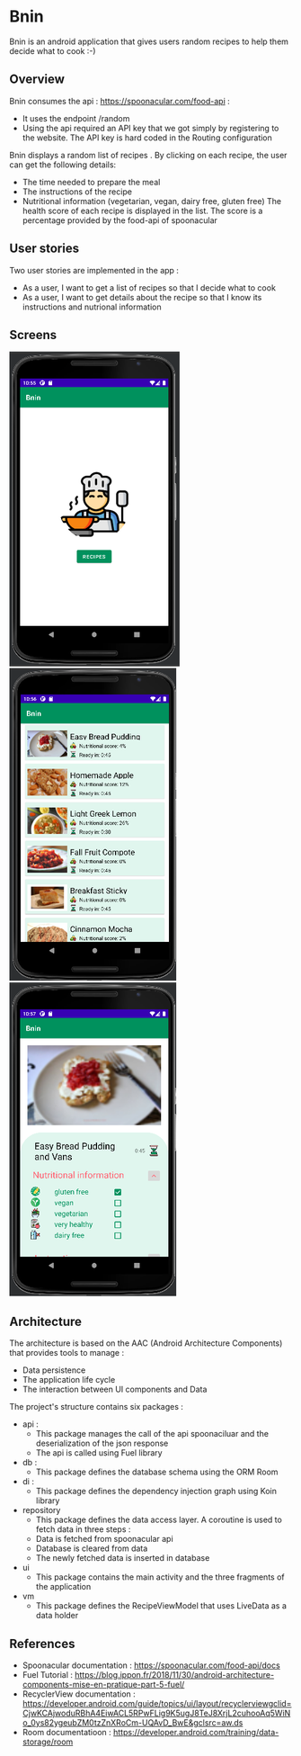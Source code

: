 # Bnin

Bnin is an android application that gives users random recipes to help them decide what to cook :-)

## Overview

Bnin consumes the api : https://spoonacular.com/food-api : 
  - It uses the endpoint /random
  - Using the api required an API key that we got simply by registering to the website. The  API key is hard coded in the Routing configuration

Bnin displays a random list of recipes . By clicking on each recipe, the user can get the following details:
- The time needed to prepare the meal
- The instructions of the recipe 
- Nutritional information (vegetarian, vegan, dairy free, gluten free)
The health score of each recipe is displayed in the list. The score is a percentage provided by the food-api of spoonacular

## User stories
Two user stories are implemented in the app : 
- As a user, I want to get a list of recipes so that I decide what to cook
- As a user, I want to get details about the recipe so that I know its instructions and nutrional information

## Screens
![Alt text](recipe_home.PNG?raw=true "Home page")
![Alt text](recipe_list.PNG?raw=true "Rcipes list page")
![Alt text](recipe_details.PNG?raw=true "Rcipes Details page")


## Architecture
The architecture is based on the AAC (Android Architecture Components) that provides tools to manage :
- Data persistence 
- The application life cycle
- The interaction between UI components and Data

The project's structure contains six packages : 
- api : 
  - This package manages the call of the api spoonaciluar and the deserialization of the json response
  - The api is called using Fuel library
- db : 
  - This package defines the database schema using the ORM Room
- di :
  - This package defines the dependency injection graph using Koin library
- repository
  - This package defines the data access layer. A coroutine is used to fetch data in three steps :
  - Data is fetched from spoonacular api
  - Database is cleared from data 
  - The newly fetched data is inserted in database 
- ui
  - This package contains the main activity and the three fragments of the application
- vm
  - This package defines the RecipeViewModel that uses LiveData as a data holder

## References 
- Spoonacular documentation :  https://spoonacular.com/food-api/docs
- Fuel Tutorial : https://blog.ippon.fr/2018/11/30/android-architecture-components-mise-en-pratique-part-5-fuel/
- RecyclerView documentation : https://developer.android.com/guide/topics/ui/layout/recyclerviewgclid=CjwKCAjwoduRBhA4EiwACL5RPwFLig9K5ugJ8TeJ8XrjL2cuhooAq5WiNo_0ys82ygeubZM0tzZnXRoCm-UQAvD_BwE&gclsrc=aw.ds 
- Room documentatioon : https://developer.android.com/training/data-storage/room

